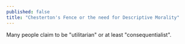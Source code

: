 ```yaml
---
published: false
title: "Chesterton's Fence or the need for Descriptive Morality"
---
```


Many people claim to be "utilitarian" or at least "consequentialist".
